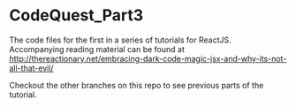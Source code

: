 # CodeQuest_Part3
The code files for the first in a series of tutorials for ReactJS. Accompanying reading material can be found at http://thereactionary.net/embracing-dark-code-magic-jsx-and-why-its-not-all-that-evil/

Checkout the other branches on this repo to see previous parts of the tutorial.
